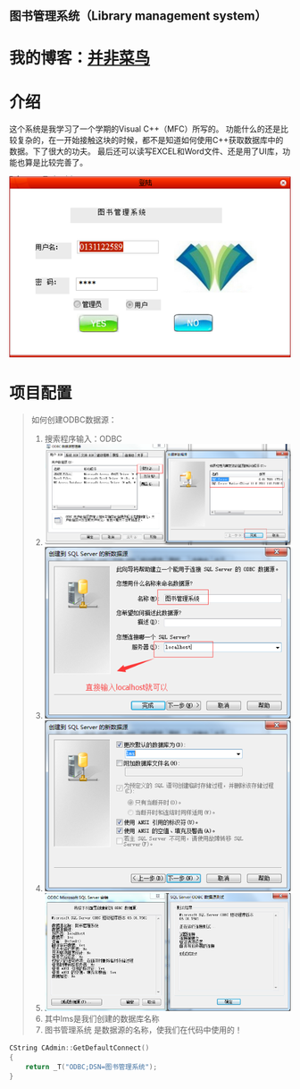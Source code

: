 图书管理系统（Library management system）
----

我的博客：[并非菜鸟](https://songyaxu.github.io)
=====

# 介绍

这个系统是我学习了一个学期的Visual C++（MFC）所写的。
功能什么的还是比较复杂的，在一开始接触这块的时候，都不是知道如何使用C++获取数据库中的数据。下了很大的功夫。
最后还可以读写EXCEL和Word文件、还是用了UI库，功能也算是比较完善了。

![1](img/overview.png)

# 项目配置

> 如何创建ODBC数据源：
> 1. 搜索程序输入：ODBC
> 2. ![1](img/odbc_settings.png)
> 3. ![1](img/odbc_settings_1.png)
> 4. ![1](img/odbc_settings_2.png)
> 5. ![1](img/odbc_settings_3.png)
> 6. 其中lms是我们创建的数据库名称
> 7. 图书管理系统 是数据源的名称，使我们在代码中使用的！
``` c++
CString CAdmin::GetDefaultConnect()
{
	return _T("ODBC;DSN=图书管理系统");
}
```
